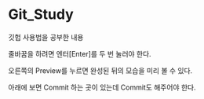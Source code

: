 # Git_Study
깃헙 사용법을 공부한 내용

줄바꿈을 하려면 엔터[Enter]를 두 번 눌러야 한다.

오른쪽의 Preview를 누르면 완성된 뒤의 모습을 미리 볼 수 있다.

아래에 보면 Commit 하는 곳이 있는데 Commit도 해주어야 한다.
